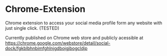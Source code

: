 # Chrome-Extension

Chrome extension to access your social media profile form any website with just single click. (TESTED)

Currently published on Chrome web store and publicly acessible at https://chrome.google.com/webstore/detail/social-dock/fgkblbhnbimfghlnjgdbojgjbogcldjp
